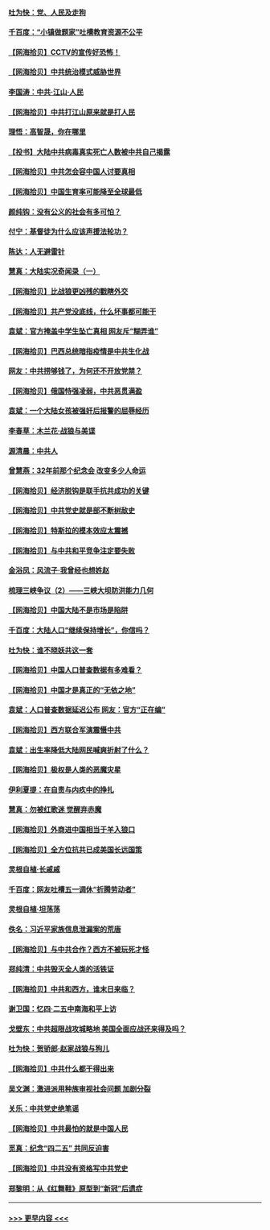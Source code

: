 #### [吐为快：党、人民及走狗](../pages/nsc993/n12962747.md?t=05210001) 
#### [千百度：“小镇做题家”吐槽教育资源不公平](../pages/nsc993/n12962705.md?t=05210001) 
#### [【网海拾贝】CCTV的宣传好恐怖！](../pages/nsc993/n12959984.md?t=05210001) 
#### [【网海拾贝】中共统治模式威胁世界](../pages/nsc993/n12957622.md?t=05210001) 
#### [李国涛：中共‧江山‧人民](../pages/nsc993/n12957502.md?t=05210001) 
#### [【网海拾贝】中共打江山原来就是打人民](../pages/nsc993/n12954345.md?t=05210001) 
#### [理悟：高智晟，你在哪里](../pages/nsc993/n12953115.md?t=05210001) 
#### [【投书】大陆中共病毒真实死亡人数被中共自己揭露](../pages/nsc993/n12953050.md?t=05210001) 
#### [【网海拾贝】中共怎会容中国人讨要真相](../pages/nsc993/n12952161.md?t=05210001) 
#### [【网海拾贝】中国生育率可能降至全球最低](../pages/nsc993/n12948793.md?t=05210001) 
#### [颜纯钩：没有公义的社会有多可怕？](../pages/nsc993/n12947626.md?t=05210001) 
#### [付宁：基督徒为什么应该声援法轮功？](../pages/nsc993/n12947233.md?t=05210001) 
#### [陈达：人无避雷针](../pages/nsc993/n12947098.md?t=05210001) 
#### [慧真：大陆实况奇闻录（一）](../pages/nsc993/n12945811.md?t=05210001) 
#### [【网海拾贝】比战狼更凶残的戳瞎外交](../pages/nsc993/n12945717.md?t=05210001) 
#### [【网海拾贝】共产党没底线，什么坏事都可能干](../pages/nsc993/n12942090.md?t=05210001) 
#### [袁斌：官方掩盖中学生坠亡真相 网友斥“糊弄谁”](../pages/nsc993/n12942029.md?t=05210001) 
#### [【网海拾贝】巴西总统暗指疫情是中共生化战](../pages/nsc993/n12938999.md?t=05210001) 
#### [网友：中共捞够钱了，为何还不开放党禁？](../pages/nsc993/n12938952.md?t=05210001) 
#### [【网海拾贝】俄国恃强凌弱，中共恶贯满盈](../pages/nsc993/n12936626.md?t=05210001) 
#### [袁斌：一个大陆女孩被强奸后报警的屈辱经历](../pages/nsc993/n12936547.md?t=05210001) 
#### [李春草：木兰花·战狼与美谍](../pages/nsc993/n12935995.md?t=05210001) 
#### [源清晨：中共人](../pages/nsc993/n12935589.md?t=05210001) 
#### [曾慧燕：32年前那个纪念会 改变多少人命运](../pages/nsc993/n12934233.md?t=05210001) 
#### [【网海拾贝】经济脱钩是联手抗共成功的关键](../pages/nsc993/n12934176.md?t=05210001) 
#### [【网海拾贝】中共党史就是部不断树敌史](../pages/nsc993/n12932844.md?t=05210001) 
#### [【网海拾贝】特斯拉的模本效应太震撼](../pages/nsc993/n12925626.md?t=05210001) 
#### [【网海拾贝】与中共和平竞争注定要失败](../pages/nsc993/n12923326.md?t=05210001) 
#### [金浴凤：风流子‧我曾经也想姓赵](../pages/nsc993/n12920911.md?t=05210001) 
#### [梳理三峡争议（2）——三峡大坝防洪能力几何](../pages/nsc993/n12920173.md?t=05210001) 
#### [【网海拾贝】中国大陆不是市场是陷阱](../pages/nsc993/n12920143.md?t=05210001) 
#### [千百度：大陆人口“继续保持增长”，你信吗？](../pages/nsc993/n12918946.md?t=05210001) 
#### [吐为快：谁不晓妖共这一套](../pages/nsc993/n12918941.md?t=05210001) 
#### [【网海拾贝】中国人口普查数据有多难看？](../pages/nsc993/n12917822.md?t=05210001) 
#### [【网海拾贝】中国才是真正的“无依之地”](../pages/nsc993/n12915845.md?t=05210001) 
#### [袁斌：人口普查数据延迟公布 网友：官方“正在编”](../pages/nsc993/n12915748.md?t=05210001) 
#### [【网海拾贝】西方联合军演震慑中共](../pages/nsc993/n12913466.md?t=05210001) 
#### [袁斌：出生率降低大陆网民喊爽折射了什么？](../pages/nsc993/n12913365.md?t=05210001) 
#### [【网海拾贝】极权是人类的恶魔灾星](../pages/nsc993/n12910697.md?t=05210001) 
#### [伊利夏提：在自责与内疚中的挣扎](../pages/nsc993/n12910493.md?t=05210001) 
#### [慧真：勿被红歌迷 觉醒弃赤魔](../pages/nsc993/n12910485.md?t=05210001) 
#### [【网海拾贝】外商进中国相当于羊入狼口](../pages/nsc993/n12908274.md?t=05210001) 
#### [【网海拾贝】全方位抗共已成美国长远国策](../pages/nsc993/n12906878.md?t=05210001) 
#### [灵根自植‧长戚戚](../pages/nsc993/n12905585.md?t=05210001) 
#### [千百度：网友吐槽五一调休“折腾劳动者”](../pages/nsc993/n12905934.md?t=05210001) 
#### [灵根自植‧坦荡荡](../pages/nsc993/n12905562.md?t=05210001) 
#### [佚名：习近平家族信息泄漏案的荒唐](../pages/nsc993/n12904705.md?t=05210001) 
#### [【网海拾贝】与中共合作？西方不被玩死才怪](../pages/nsc993/n12903873.md?t=05210001) 
#### [郑纯清：中共毁灭全人类的活铁证](../pages/nsc993/n12903785.md?t=05210001) 
#### [【网海拾贝】中共和西方，谁末日来临？](../pages/nsc993/n12903482.md?t=05210001) 
#### [谢卫国：忆四‧二五中南海和平上访](../pages/nsc993/n12902192.md?t=05210001) 
#### [戈壁东：中共超限战攻城略地 美国全面应战还来得及吗？](../pages/nsc993/n12902297.md?t=05210001) 
#### [吐为快：贺骄郎‧赵家战狼与狗儿](../pages/nsc993/n12902280.md?t=05210001) 
#### [【网海拾贝】中共什么都干得出来](../pages/nsc993/n12897500.md?t=05210001) 
#### [吴文渊：激进派用种族审视社会问题 加剧分裂](../pages/nsc993/n12893881.md?t=05210001) 
#### [关乐：中共党史绝笔谣](../pages/nsc993/n12897270.md?t=05210001) 
#### [【网海拾贝】中共最怕的就是中国人民](../pages/nsc993/n12894705.md?t=05210001) 
#### [觅真：纪念“四二五” 共同反迫害](../pages/nsc993/n12894553.md?t=05210001) 
#### [【网海拾贝】中共没有资格写中共党史](../pages/nsc993/n12892231.md?t=05210001) 
#### [郑黎明：从《红舞鞋》原型到“新冠”后遗症](../pages/nsc993/n12890469.md?t=05210001) 

----
#### [ >>> 更早内容 <<< ](../indexes/nsc993-earlier.md)
